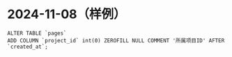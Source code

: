 # 2024-11-08（样例）
```
ALTER TABLE `pages` 
ADD COLUMN `project_id` int(0) ZEROFILL NULL COMMENT '所属项目ID' AFTER `created_at`;
```